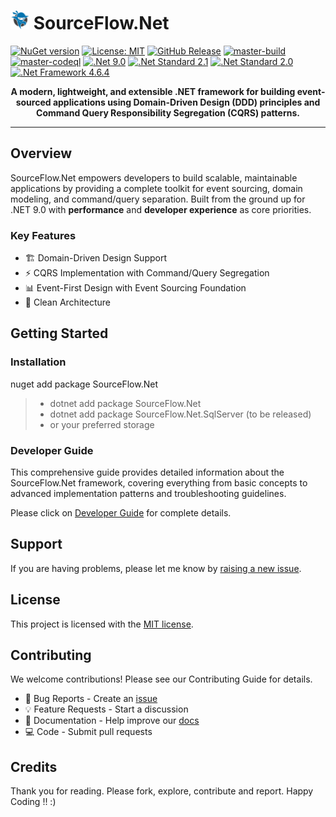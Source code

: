 # <img src="https://github.com/CodeShayk/SourceFlow.Net/blob/master/Images/ninja-icon-16.png" alt="ninja" style="width:30px;"/> SourceFlow.Net
[![NuGet version](https://badge.fury.io/nu/SourceFlow.Net.svg)](https://badge.fury.io/nu/SourceFlow.Net) 
[![License: MIT](https://img.shields.io/badge/License-MIT-yellow.svg)](https://github.com/CodeShayk/SourceFlow.Net/blob/master/LICENSE.md) 
[![GitHub Release](https://img.shields.io/github/v/release/CodeShayk/SourceFlow.Net?logo=github&sort=semver)](https://github.com/CodeShayk/SourceFlow.Net/releases/latest)
[![master-build](https://github.com/CodeShayk/SourceFlow.Net/actions/workflows/Master-Build.yml/badge.svg)](https://github.com/CodeShayk/SourceFlow.Net/actions/workflows/Master-Build.yml)
[![master-codeql](https://github.com/CodeShayk/SourceFlow.Net/actions/workflows/Master-CodeQL.yml/badge.svg)](https://github.com/CodeShayk/SourceFlow.Net/actions/workflows/Master-CodeQL.yml)
[![.Net 9.0](https://img.shields.io/badge/.Net-9.0-blue)](https://dotnet.microsoft.com/en-us/download/dotnet/9.0)
[![.Net Standard 2.1](https://img.shields.io/badge/.NetStandard-2.1-blue)](https://github.com/dotnet/standard/blob/v2.1.0/docs/versions/netstandard2.1.md)
[![.Net Standard 2.0](https://img.shields.io/badge/.NetStandard-2.0-blue)](https://github.com/dotnet/standard/blob/v2.0.0/docs/versions/netstandard2.0.md)
[![.Net Framework 4.6.4](https://img.shields.io/badge/.Net-4.6.2-blue)](https://dotnet.microsoft.com/en-us/download/dotnet-framework/net46)

<p align="center"> </p>
<p align="center">
  <strong>A modern, lightweight, and extensible .NET framework for building event-sourced applications using Domain-Driven Design (DDD) principles and Command Query Responsibility Segregation (CQRS) patterns.</strong>
</p>

---

## Overview
SourceFlow.Net empowers developers to build scalable, maintainable applications by providing a complete toolkit for event sourcing, domain modeling, and command/query separation. Built from the ground up for .NET 9.0 with **performance** and **developer experience** as core priorities.

### Key Features
* 🏗️ Domain-Driven Design Support
* ⚡ CQRS Implementation with Command/Query Segregation 
* 📊 Event-First Design with Event Sourcing Foundation  
* 🧱 Clean Architecture
  
## Getting Started
### Installation
nuget add package SourceFlow.Net
> - dotnet add package SourceFlow.Net
> - dotnet add package SourceFlow.Net.SqlServer (to be released)
> - or your preferred storage
### Developer Guide
This comprehensive guide provides detailed information about the SourceFlow.Net framework, covering everything from basic concepts to advanced implementation patterns and troubleshooting guidelines.

Please click on [Developer Guide](https://github.com/CodeShayk/SourceFlow.Net/wiki) for complete details.


## Support

If you are having problems, please let me know by [raising a new issue](https://github.com/CodeShayk/SourceFlow.Net/issues/new/choose).

## License

This project is licensed with the [MIT license](LICENSE).

## Contributing
We welcome contributions! Please see our Contributing Guide for details.
- 🐛 Bug Reports - Create an [issue](https://github.com/CodeShayk/sourceflow.net/issues/new/choose)
- 💡 Feature Requests - Start a discussion
- 📝 Documentation - Help improve our [docs](https://github.com/CodeShayk/SourceFlow.Net/wiki)
- 💻 Code - Submit pull requests

## Credits
Thank you for reading. Please fork, explore, contribute and report. Happy Coding !! :)
